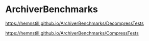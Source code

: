 # ArchiverBenchmarks

https://hemnstill.github.io/ArchiverBenchmarks/DecompressTests

https://hemnstill.github.io/ArchiverBenchmarks/CompressTests
